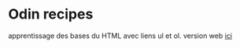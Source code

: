 # Odin recipes 
apprentissage des bases du HTML  avec liens ul  et ol.
version web [ici](https://arthurnd.github.io/odin-recipes/)
